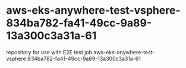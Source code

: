 # aws-eks-anywhere-test-vsphere-834ba782-fa41-49cc-9a89-13a300c3a31a-61
repository for use with E2E test job aws-eks-anywhere-test-vsphere:834ba782-fa41-49cc-9a89-13a300c3a31a-61
